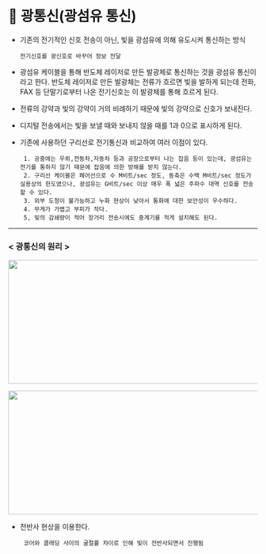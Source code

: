 # 🔌 광통신(광섬유 통신)
* 기존의 전기적인 신호 전송이 아닌, 빛을 광섬유에 의해 유도시켜 통신하는 방식

      전기신호를 광신호로 바꾸어 정보 전달

* 광섬유 케이블을 통해 반도체 레이저로 만든 발광체로 통신하는 것을 광섬유 통신이라고 한다. 반도체 레이저로 만든 발광체는 전류가 흐르면 빛을 발하게 되는데 전화, FAX 등 단말기로부터 나온 전기신호는 이 발광체를 통해 흐르게 된다.

* 전류의 강약과 빛의 강약이 거의 비례하기 때문에 빛의 강약으로 신호가 보내진다.

* 디지털 전송에서는 빛을 보낼 때와 보내지 않을 때를 1과 0으로 표시하게 된다. 

* 기존에 사용하던 구리선로 전기통신과 비교하여 여러 이점이 있다.

       1. 공중에는 우뢰,전동차,자동차 등과 공장으로부터 나는 잡음 등이 있는데, 광섬유는 전기를 통하지 않기 때문에 잡음에 의한 방해를 받지 않는다.
       2. 구리선 케이블은 페어선으로 수 M비트/sec 정도, 동축은 수백 M비트/sec 정도가 실용상의 한도였으나, 광섬유는 G비트/sec 이상 매우 폭 넓은 주파수 대역 신호를 전송할 수 있다.
       3. 외부 도청이 불가능하고 누화 현상이 낮아서 통화에 대한 보안성이 우수하다. 
       4. 무게가 가볍고 부피가 작다.
       5, 빛의 감쇄량이 적어 장거리 전송시에도 중계기를 적게 설치해도 된다.

- - -
### **< 광통신의 원리 >**

<img src="https://user-images.githubusercontent.com/62328584/105438534-7dcf5b80-5ca6-11eb-827e-e44c2608540f.JPG" width="550px" height="250px"></img><br/>

<img src="https://user-images.githubusercontent.com/62328584/105438742-ecacb480-5ca6-11eb-8cb3-b1e870aa1765.JPG" width="550px" height="250px"></img><br/>

* 전반사 현상을 이용한다.

       코어와 클래딩 사이의 굴절률 차이로 인해 빛이 전반사되면서 진행됨

